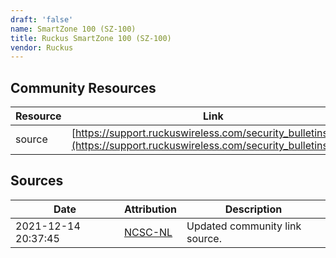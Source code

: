 ```yaml
---
draft: 'false'
name: SmartZone 100 (SZ-100)
title: Ruckus SmartZone 100 (SZ-100)
vendor: Ruckus
---
```



## Community Resources
| Resource | Link |
| --- | --- |
| source | [https://support.ruckuswireless.com/security_bulletins/313](https://support.ruckuswireless.com/security_bulletins/313) |


## Sources
| Date | Attribution | Description |
| --- | --- | --- |
| 2021-12-14 20:37:45 | [NCSC-NL](https://github.com/NCSC-NL/log4shell/blob/main/software/README.md) | Updated community link source.  |
